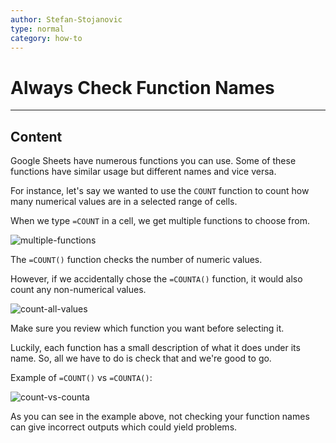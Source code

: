 ```yaml
---
author: Stefan-Stojanovic
type: normal
category: how-to
---
```


# Always Check Function Names


---

## Content

Google Sheets have numerous functions you can use. Some of these functions have similar usage but different names and vice versa.

For instance, let's say we wanted to use the `COUNT` function to count how many numerical values are in a selected range of cells.

When we type `=COUNT` in a cell, we get multiple functions to choose from.

![multiple-functions](https://img.enkipro.com/040955b7b36ef7fc3d7901f5bc37ccc2.png)

The `=COUNT()` function checks the number of numeric values. 

However, if we accidentally chose the `=COUNTA()` function, it would also count any non-numerical values.

![count-all-values](https://img.enkipro.com/56052cb217d50c9a3344a4af504fcf2b.png)

Make sure you review which function you want before selecting it.

Luckily, each function has a small description of what it does under its name. So, all we have to do is check that and we're good to go.

Example of `=COUNT()` vs `=COUNTA()`:

![count-vs-counta](https://img.enkipro.com/9739a8a9b55ab0f71d4e7f7274b24e15.png)

As you can see in the example above, not checking your function names can give incorrect outputs which could yield problems.
 
